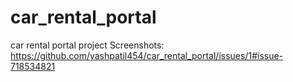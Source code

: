 # car_rental_portal
car rental portal project 
Screenshots: https://github.com/yashpatil454/car_rental_portal/issues/1#issue-718534821
